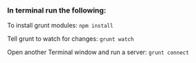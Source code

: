 ### In terminal run the following:

To install grunt modules:
```npm install```

Tell grunt to watch for changes:
```grunt watch```

Open another Terminal window and run a server:
```grunt connect```